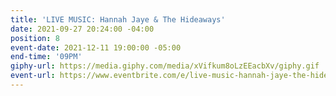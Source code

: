 ```yaml
---
title: 'LIVE MUSIC: Hannah Jaye & The Hideaways'
date: 2021-09-27 20:24:00 -04:00
position: 8
event-date: 2021-12-11 19:00:00 -05:00
end-time: '09PM'
giphy-url: https://media.giphy.com/media/xVifkum8oLzEEacbXv/giphy.gif
event-url: https://www.eventbrite.com/e/live-music-hannah-jaye-the-hideaways-tickets-209298275777
---
```


